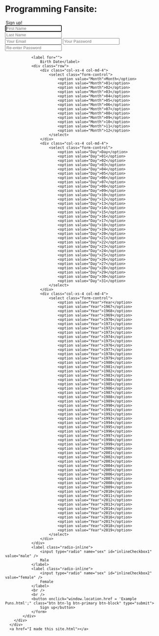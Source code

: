 <html>
  <head>
    <link href="//netdna.bootstrapcdn.com/bootstrap/3.0.0/css/bootstrap.min.css" rel="stylesheet" id="bootstrap-css">
    <script src="//netdna.bootstrapcdn.com/bootstrap/3.0.0/js/bootstrap.min.js"></script>
    <script src="//code.jquery.com/jquery-1.11.1.min.js"></script>
  </head>
<!------ Include the above in your HEAD tag ---------->
  <body>
    <h1 class = "container">Programming Fansite:</h1>
    <div class="container">
        <div class="row">
            <div class="col-xs-12 col-sm-12 col-md-4 well well-sm">
                <legend><a href="http://www.jquery2dotnet.com"><i class="glyphicon glyphicon-globe"></i></a> Sign up!</legend>
                <form action="#" method="post" class="form" role="form">
                <div class="row">
                    <div class="col-xs-6 col-md-6">
                        <input class="form-control" name="firstname" placeholder="First Name" type="text"
                            required autofocus />
                    </div>
                    <div class="col-xs-6 col-md-6">
                        <input class="form-control" name="lastname" placeholder="Last Name" type="text" required />
                    </div>
                </div>
                <input class="form-control" name="youremail" placeholder="Your Email" type="email" />
                <input class="form-control" name="password" placeholder="Your Password" type="password" />
                <input class="form-control" name="reenteremail" placeholder="Re-enter Password" type="password" />
                
                <label for="">
                    Birth Date</label>
                <div class="row">
                    <div class="col-xs-4 col-md-4">
                        <select class="form-control">
                            <option value="Month">Month</option>
                            <option value="Month">01</option>
                            <option value="Month">02</option>
                            <option value="Month">03</option>
                            <option value="Month">04</option>
                            <option value="Month">05</option>
                            <option value="Month">06</option>
                            <option value="Month">07</option>
                            <option value="Month">08</option>
                            <option value="Month">09</option>
                            <option value="Month">10</option>
                            <option value="Month">11</option>
                            <option value="Month">12</option>
                        </select>
                    </div>
                    <div class="col-xs-4 col-md-4"> 
                        <select class="form-control">
                            <option value="Day">Day</option>
                            <option value="Day">01</option>
                            <option value="Day">02</option>
                            <option value="Day">03</option>
                            <option value="Day">04</option>
                            <option value="Day">05</option>
                            <option value="Day">06</option>
                            <option value="Day">07</option>
                            <option value="Day">08</option>
                            <option value="Day">09</option>
                            <option value="Day">10</option>
                            <option value="Day">12</option>
                            <option value="Day">13</option>
                            <option value="Day">14</option>
                            <option value="Day">15</option>
                            <option value="Day">16</option>
                            <option value="Day">17</option>
                            <option value="Day">18</option>
                            <option value="Day">19</option>
                            <option value="Day">20</option>
                            <option value="Day">21</option>
                            <option value="Day">22</option>
                            <option value="Day">23</option>
                            <option value="Day">24</option>
                            <option value="Day">25</option>
                            <option value="Day">26</option>
                            <option value="Day">27</option>
                            <option value="Day">28</option>
                            <option value="Day">29</option>
                            <option value="Day">30</option>
                            <option value="Day">31</option>
                        </select>
                    </div>
                    <div class="col-xs-4 col-md-4">
                        <select class="form-control">
                            <option value="Year">Year</option>
                            <option value="Year">1967</option>
                            <option value="Year">1968</option>
                            <option value="Year">1969</option>
                            <option value="Year">1970</option>
                            <option value="Year">1971</option>
                            <option value="Year">1972</option>
                            <option value="Year">1973</option>
                            <option value="Year">1974</option>
                            <option value="Year">1975</option>
                            <option value="Year">1976</option>
                            <option value="Year">1977</option>
                            <option value="Year">1978</option>
                            <option value="Year">1979</option>
                            <option value="Year">1980</option>
                            <option value="Year">1981</option>
                            <option value="Year">1982</option>
                            <option value="Year">1983</option>
                            <option value="Year">1984</option>
                            <option value="Year">1985</option>
                            <option value="Year">1986</option>
                            <option value="Year">1987</option>
                            <option value="Year">1988</option>
                            <option value="Year">1989</option>
                            <option value="Year">1990</option>
                            <option value="Year">1991</option>
                            <option value="Year">1992</option>
                            <option value="Year">1993</option>
                            <option value="Year">1994</option>
                            <option value="Year">1995</option>
                            <option value="Year">1996</option>
                            <option value="Year">1997</option>
                            <option value="Year">1998</option>
                            <option value="Year">1999</option>
                            <option value="Year">2000</option>
                            <option value="Year">2001</option>
                            <option value="Year">2002</option>
                            <option value="Year">2003</option>
                            <option value="Year">2004</option>
                            <option value="Year">2005</option>
                            <option value="Year">2006</option>
                            <option value="Year">2007</option>
                            <option value="Year">2008</option>
                            <option value="Year">2009</option>
                            <option value="Year">2010</option>
                            <option value="Year">2011</option>
                            <option value="Year">2012</option>
                            <option value="Year">2013</option>
                            <option value="Year">2014</option>
                            <option value="Year">2015</option>
                            <option value="Year">2016</option>
                            <option value="Year">2017</option>
                            <option value="Year">2018</option>
                            <option value="Year">2019</option>
                        </select>
                    </div>
                </div>  
                <label class="radio-inline">
                    <input type="radio" name="sex" id="inlineCheckbox1" value="male" />
                    Male
                </label>
                <label class="radio-inline">
                    <input type="radio" name="sex" id="inlineCheckbox2" value="female" />
                    Female
                </label>
                <br />
                <br />
                <button onclick="window.location.href = 'Example Puns.html';" class="btn btn-lg btn-primary btn-block" type="submit">
                    Sign up</button>
                </form>
            </div>
        </div>
      </div>
      <a href="I made this site.html"></a>
  </body>
</html>


